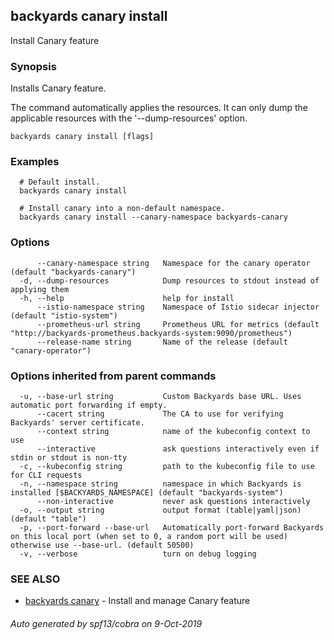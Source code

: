 ## backyards canary install

Install Canary feature

### Synopsis

Installs Canary feature.

The command automatically applies the resources.
It can only dump the applicable resources with the '--dump-resources' option.


```
backyards canary install [flags]
```

### Examples

```
  # Default install.
  backyards canary install

  # Install canary into a non-default namespace.
  backyards canary install --canary-namespace backyards-canary
```

### Options

```
      --canary-namespace string   Namespace for the canary operator (default "backyards-canary")
  -d, --dump-resources            Dump resources to stdout instead of applying them
  -h, --help                      help for install
      --istio-namespace string    Namespace of Istio sidecar injector (default "istio-system")
      --prometheus-url string     Prometheus URL for metrics (default "http://backyards-prometheus.backyards-system:9090/prometheus")
      --release-name string       Name of the release (default "canary-operator")
```

### Options inherited from parent commands

```
  -u, --base-url string           Custom Backyards base URL. Uses automatic port forwarding if empty.
      --cacert string             The CA to use for verifying Backyards' server certificate.
      --context string            name of the kubeconfig context to use
      --interactive               ask questions interactively even if stdin or stdout is non-tty
  -c, --kubeconfig string         path to the kubeconfig file to use for CLI requests
  -n, --namespace string          namespace in which Backyards is installed [$BACKYARDS_NAMESPACE] (default "backyards-system")
      --non-interactive           never ask questions interactively
  -o, --output string             output format (table|yaml|json) (default "table")
  -p, --port-forward --base-url   Automatically port-forward Backyards on this local port (when set to 0, a random port will be used) otherwise use --base-url. (default 50500)
  -v, --verbose                   turn on debug logging
```

### SEE ALSO

* [backyards canary](backyards_canary.md)	 - Install and manage Canary feature

###### Auto generated by spf13/cobra on 9-Oct-2019
